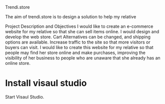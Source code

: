 Trendi.store 

The aim of trendi.store is to design a solution to help my relative

Project Description and Objectives
I would like to create an e-commerce website for my relative so that she can sell items online.
I would design and develop the web store.
Cart Alternatives can be changed, and shipping options are available.
Increase traffic to the site so that more visitors or buyers can visit.
I would like to create this website for my relative so that people may find her store online and make purchases, improving the visibility of her business to people who are unaware that she already has an online store.

# Install visaul studio
Start Visaul Studio.





